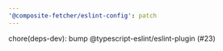 ```yaml
---
'@composite-fetcher/eslint-config': patch
---
```


chore(deps-dev): bump @typescript-eslint/eslint-plugin (#23)

